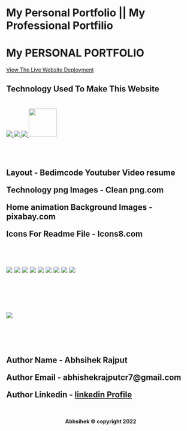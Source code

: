 # My Personal Portfolio || My Professional Portfilio
<h1>My PERSONAL PORTFOLIO</h1>
<p><a href="https://abhishekrajput-web.github.io/my-portfolio/">View The Live Website Deployment <a><p>

<h2 style="color:white">Technology Used To Make This Website</h2>

<div style="margin-top:40px">
 <a href="https://www.w3schools.com/html/" target="_blank"> <img src="https://img.icons8.com/color/94/000000/html-5.png"/> </a> 
    <a href="https://www.w3schools.com/css/" target="_blank"> <img src="https://img.icons8.com/color/94/000000/css3.png"/> </a> 
    <a href="https://www.w3schools.com/js/" target="_blank"> <img src="https://img.icons8.com/color/94/000000/javascript.png"/> </a> 
       <a href="https://scrollrevealjs.org/" target="_blank"> <img style="margin-bottom:9px" src="https://scrollrevealjs.org/img/share.png" width="75" height="75"/> </a> 
</div>



<h2 style="color:white;margin-top:20px">Credit For Images and Layout and Icons<h2>
<p>Layout - Bedimcode Youtuber Video resume</p>
<p>Technology png Images - Clean png.com</p>
<p>Home animation Background Images - pixabay.com</p>
<p>Icons For Readme File - Icons8.com</p>

<h2 style="color:white;margin-top:20px">Some Pics Of Separate Section Of portfolio<h2>
<img style="margin-bottom:25px" src="img/website pics/website pics 1.jpeg">
<img style="margin-bottom:25px" src="img/website pics/website pics 2.jpeg">
<img style="margin-bottom:25px" src="img/website pics/website pics 3.jpeg">
<img style="margin-bottom:25px" src="img/website pics/website pics 4.jpeg">
<img style="margin-bottom:25px" src="img/website pics/website pics 5.jpeg">
<img style="margin-bottom:25px" src="img/website pics/website pics 7.jpeg">
<img style="margin-bottom:25px" src="img/website pics/website pics 8.jpeg">
<img style="margin-bottom:25px" src="img/website pics/website pics 9.jpeg">
<img style="margin-bottom:25px" src="img/website pics/website pics 10.jpeg">

<h2 style="color:white;margin-top:20px">Night Mode Pic<h2>
<img style="margin-bottom:25px" src="img/website pics/website pics night mode.jpeg">

<h2 style="color:white;margin-top:20px">Author Info<h2>
 <p>Author Name - Abhsihek Rajput</p>
 <p>Author Email - abhishekrajputcr7@gmail.com</p>
 <p>Author Linkedin  - <a href="https://linkedin.com/in/abhishek-rajput-58b5811a8">linkedin Profile</a></p>


<p style="text-align:center;font-size:14px;margin-top:50px;">Abhsihek ©️ copyright 2022<p>